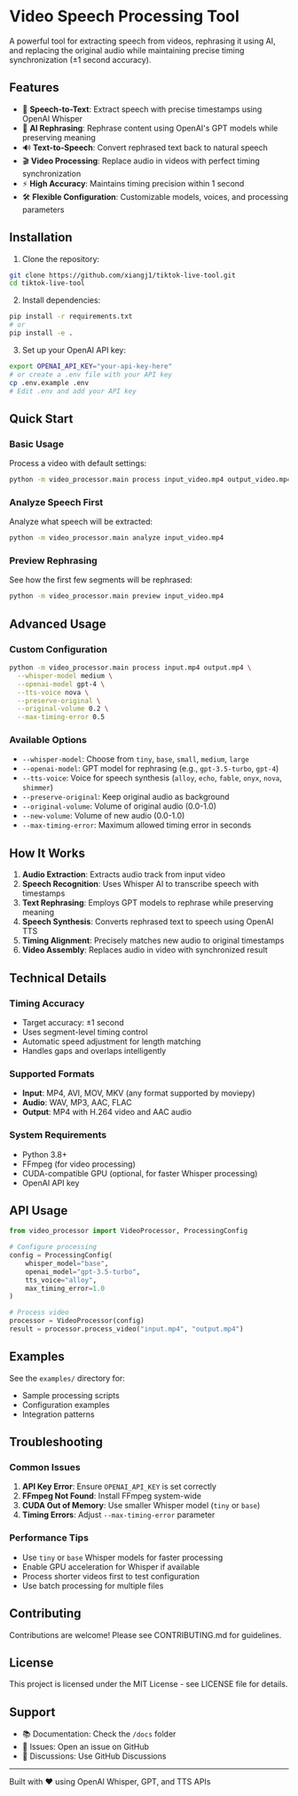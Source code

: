 # Video Speech Processing Tool

A powerful tool for extracting speech from videos, rephrasing it using AI, and replacing the original audio while maintaining precise timing synchronization (±1 second accuracy).

## Features

- 🎤 **Speech-to-Text**: Extract speech with precise timestamps using OpenAI Whisper
- 🤖 **AI Rephrasing**: Rephrase content using OpenAI's GPT models while preserving meaning
- 🔊 **Text-to-Speech**: Convert rephrased text back to natural speech
- 🎬 **Video Processing**: Replace audio in videos with perfect timing synchronization
- ⚡ **High Accuracy**: Maintains timing precision within 1 second
- 🛠️ **Flexible Configuration**: Customizable models, voices, and processing parameters

## Installation

1. Clone the repository:
```bash
git clone https://github.com/xiangj1/tiktok-live-tool.git
cd tiktok-live-tool
```

2. Install dependencies:
```bash
pip install -r requirements.txt
# or
pip install -e .
```

3. Set up your OpenAI API key:
```bash
export OPENAI_API_KEY="your-api-key-here"
# or create a .env file with your API key
cp .env.example .env
# Edit .env and add your API key
```

## Quick Start

### Basic Usage

Process a video with default settings:
```bash
python -m video_processor.main process input_video.mp4 output_video.mp4
```

### Analyze Speech First

Analyze what speech will be extracted:
```bash
python -m video_processor.main analyze input_video.mp4
```

### Preview Rephrasing

See how the first few segments will be rephrased:
```bash
python -m video_processor.main preview input_video.mp4
```

## Advanced Usage

### Custom Configuration

```bash
python -m video_processor.main process input.mp4 output.mp4 \
  --whisper-model medium \
  --openai-model gpt-4 \
  --tts-voice nova \
  --preserve-original \
  --original-volume 0.2 \
  --max-timing-error 0.5
```

### Available Options

- `--whisper-model`: Choose from `tiny`, `base`, `small`, `medium`, `large`
- `--openai-model`: GPT model for rephrasing (e.g., `gpt-3.5-turbo`, `gpt-4`)
- `--tts-voice`: Voice for speech synthesis (`alloy`, `echo`, `fable`, `onyx`, `nova`, `shimmer`)
- `--preserve-original`: Keep original audio as background
- `--original-volume`: Volume of original audio (0.0-1.0)
- `--new-volume`: Volume of new audio (0.0-1.0)
- `--max-timing-error`: Maximum allowed timing error in seconds

## How It Works

1. **Audio Extraction**: Extracts audio track from input video
2. **Speech Recognition**: Uses Whisper AI to transcribe speech with timestamps
3. **Text Rephrasing**: Employs GPT models to rephrase while preserving meaning
4. **Speech Synthesis**: Converts rephrased text to speech using OpenAI TTS
5. **Timing Alignment**: Precisely matches new audio to original timestamps
6. **Video Assembly**: Replaces audio in video with synchronized result

## Technical Details

### Timing Accuracy
- Target accuracy: ±1 second
- Uses segment-level timing control
- Automatic speed adjustment for length matching
- Handles gaps and overlaps intelligently

### Supported Formats
- **Input**: MP4, AVI, MOV, MKV (any format supported by moviepy)
- **Audio**: WAV, MP3, AAC, FLAC
- **Output**: MP4 with H.264 video and AAC audio

### System Requirements
- Python 3.8+
- FFmpeg (for video processing)
- CUDA-compatible GPU (optional, for faster Whisper processing)
- OpenAI API key

## API Usage

```python
from video_processor import VideoProcessor, ProcessingConfig

# Configure processing
config = ProcessingConfig(
    whisper_model="base",
    openai_model="gpt-3.5-turbo",
    tts_voice="alloy",
    max_timing_error=1.0
)

# Process video
processor = VideoProcessor(config)
result = processor.process_video("input.mp4", "output.mp4")
```

## Examples

See the `examples/` directory for:
- Sample processing scripts
- Configuration examples
- Integration patterns

## Troubleshooting

### Common Issues

1. **API Key Error**: Ensure `OPENAI_API_KEY` is set correctly
2. **FFmpeg Not Found**: Install FFmpeg system-wide
3. **CUDA Out of Memory**: Use smaller Whisper model (`tiny` or `base`)
4. **Timing Errors**: Adjust `--max-timing-error` parameter

### Performance Tips

- Use `tiny` or `base` Whisper models for faster processing
- Enable GPU acceleration for Whisper if available
- Process shorter videos first to test configuration
- Use batch processing for multiple files

## Contributing

Contributions are welcome! Please see CONTRIBUTING.md for guidelines.

## License

This project is licensed under the MIT License - see LICENSE file for details.

## Support

- 📚 Documentation: Check the `/docs` folder
- 🐛 Issues: Open an issue on GitHub
- 💬 Discussions: Use GitHub Discussions

---

Built with ❤️ using OpenAI Whisper, GPT, and TTS APIs
